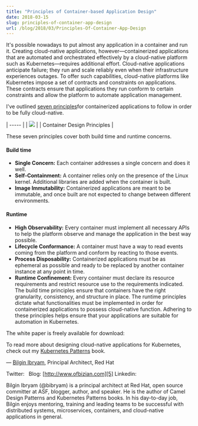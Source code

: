 ```yaml
---
title: "Principles of Container-based Application Design"
date: 2018-03-15
slug: principles-of-container-app-design
url: /blog/2018/03/Principles-Of-Container-App-Design
---
```


It's possible nowadays to put almost any application in a container and run it. Creating cloud-native applications, however—containerized applications that are automated and orchestrated effectively by a cloud-native platform such as Kubernetes—requires additional effort. Cloud-native applications anticipate failure; they run and scale reliably even when their infrastructure experiences outages. To offer such capabilities, cloud-native platforms like Kubernetes impose a set of contracts and constraints on applications. These contracts ensure that applications they run conform to certain constraints and allow the platform to automate application management.

I've outlined [seven principles][1]for containerized applications to follow in order to be fully cloud-native.

| ----- |
| ![][2]  |
| Container Design Principles |


These seven principles cover both build time and runtime concerns.

####  Build time

* **Single Concern:** Each container addresses a single concern and does it well.
* **Self-Containment:** A container relies only on the presence of the Linux kernel. Additional libraries are added when the container is built.
* **Image Immutability:** Containerized applications are meant to be immutable, and once built are not expected to change between different environments.

####  Runtime

* **High Observability:** Every container must implement all necessary APIs to help the platform observe and manage the application in the best way possible.
* **Lifecycle Conformance:** A container must have a way to read events coming from the platform and conform by reacting to those events.
* **Process Disposability:** Containerized applications must be as ephemeral as possible and ready to be replaced by another container instance at any point in time.
* **Runtime Confinement:** Every container must declare its resource requirements and restrict resource use to the requirements indicated.
The build time principles ensure that containers have the right granularity, consistency, and structure in place. The runtime principles dictate what functionalities must be implemented in order for containerized applications to possess cloud-native function. Adhering to these principles helps ensure that your applications are suitable for automation in Kubernetes.

The white paper is freely available for download:


To read more about designing cloud-native applications for Kubernetes, check out my [Kubernetes Patterns][3] book.

— [Bilgin Ibryam][4], Principal Architect, Red Hat

Twitter:  
Blog: [http://www.ofbizian.com][5]
Linkedin:

Bilgin Ibryam (@bibryam) is a principal architect at Red Hat, open source committer at ASF, blogger, author, and speaker. He is the author of Camel Design Patterns and Kubernetes Patterns books. In his day-to-day job, Bilgin enjoys mentoring, training and leading teams to be successful with distributed systems, microservices, containers, and cloud-native applications in general.

[1]: https://www.redhat.com/en/resources/cloud-native-container-design-whitepaper
[2]: https://lh5.googleusercontent.com/1XqojkVC0CET1yKCJqZ3-0VWxJ3W8Q74zPLlqnn6eHSJsjHOiBTB7EGUX5o_BOKumgfkxVdgBeLyoyMfMIXwVm9p2QXkq_RRy2mDJG1qEExJDculYL5PciYcWfPAKxF2-DGIdiLw
[3]: http://leanpub.com/k8spatterns/
[4]: http://twitter.com/bibryam
[5]: http://www.ofbizian.com/
